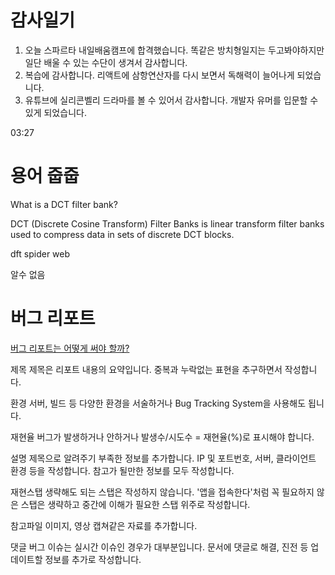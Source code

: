 # 감사일기

1. 오늘 스파르타 내일배움캠프에 합격했습니다. 똑같은 방치형일지는 두고봐야하지만 일단 배울 수 있는 수단이 생겨서 감사합니다.
2. 복습에 감사합니다. 리액트에 삼항연산자를 다시 보면서 독해력이 늘어나게 되었습니다.
3. 유튜브에 실리콘벨리 드라마를 볼 수 있어서 감사합니다. 개발자 유머를 입문할 수 있게 되었습니다.

03:27

# 용어 줍줍

What is a DCT filter bank?

DCT (Discrete Cosine Transform) Filter Banks is linear transform filter banks used to compress data in sets of discrete DCT blocks.

dft spider web

알수 없음

# 버그 리포트

[버그 리포트는 어떻게 써야 할까?](https://brunch.co.kr/@dldms456/54)

제목
제목은 리포트 내용의 요약입니다. 중복과 누락없는 표현을 추구하면서 작성합니다.

환경
서버, 빌드 등 다양한 환경을 서술하거나 Bug Tracking System을 사용해도 됩니다.

재현율
버그가 발생하거나 안하거나 발생수/시도수 = 재현율(%)로 표시해야 합니다.

설명
제목으로 알려주기 부족한 정보를 추가합니다. IP 및 포트번호, 서버, 클라이언트 환경 등을 작성합니다. 참고가 될만한 정보를 모두 작성합니다.

재현스탭
생략해도 되는 스탭은 작성하지 않습니다. '앱을 접속한다'처럼 꼭 필요하지 않은 스탭은 생략하고 중간에 이해가 필요한 스탭 위주로 작성합니다.

참고파일
이미지, 영상 캡쳐같은 자료를 추가합니다.

댓글
버그 이슈는 실시간 이슈인 경우가 대부분입니다. 문서에 댓글로 해결, 진전 등 업데이트할 정보를 추가로 작성합니다.
